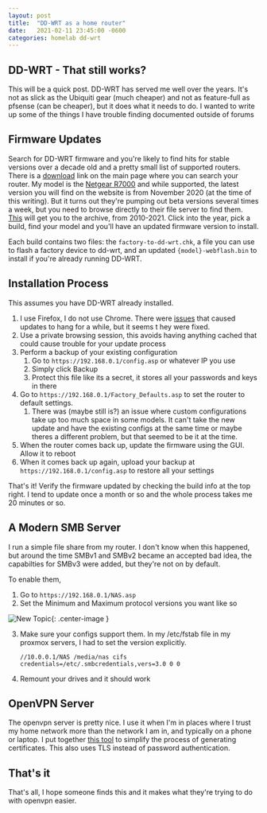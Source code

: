 ```yaml
---
layout: post
title:  "DD-WRT as a home router"
date:   2021-02-11 23:45:00 -0600
categories: homelab dd-wrt
---
```


## DD-WRT - That still works?

This will be a quick post. DD-WRT has served me well over the years. It's not as slick as the Ubiquiti gear (much cheaper) and not as feature-full as pfsense (can be cheaper), but it does what it needs to do. I wanted to write up some of the things I have trouble finding documented outside of forums

## Firmware Updates

Search for DD-WRT firmware and you're likely to find hits for stable versions over a decade old and a pretty small list of supported routers. There is a [download](https://dd-wrt.com/support/router-database/) link on the main page where you can search your router. My model is the [Netgear R7000](https://www.netgear.com/home/wifi/routers/r7000/) and while supported, the latest version you will find on the website is from November 2020 (at the time of this writing). But it turns out they're pumping out beta versions several times a week, but you need to browse directly to their file server to find them. [This](https://download1.dd-wrt.com/dd-wrtv2/downloads/betas/) will get you to the archive, from 2010-2021. Click into the year, pick a build, find your model and you'll have an updated firmware version to install.

Each build contains two files: the `factory-to-dd-wrt.chk`, a file you can use to flash a factory device to dd-wrt, and an updated `{model}-webflash.bin` to install if you're already running DD-WRT. 

## Installation Process

This assumes you have DD-WRT already installed. 

1. I use Firefox, I do not use Chrome. There were [issues](https://forum.dd-wrt.com/phpBB2/viewtopic.php?t=317974&sid=a437d219ab843ab5d65e64a00ee65067) that caused updates to hang for a while, but it seems t hey were fixed. 
2. Use a private browsing session, this avoids having anything cached that could cause trouble for your update process
3. Perform a backup of your existing configuration
    1. Go to `https://192.168.0.1/config.asp` or whatever IP you use
    2. Simply click Backup
    3. Protect this file like its a secret, it stores all your passwords and keys in there
4. Go to `https://192.168.0.1/Factory_Defaults.asp` to set the router to default settings.
    1. There was (maybe still is?) an issue where custom configurations take up too much space in some models. It can't take the new update and have the existing configs at the same time or maybe theres a different problem, but that seemed to be it at the time. 
5. When the router comes back up, update the firmware using the GUI. Allow it to reboot
6. When  it comes back up again, upload your backup at `https://192.168.0.1/config.asp` to restore all your settings

That's it! Verify the firmware updated by checking the build info at the top right. I tend to update once a month or so and the whole process takes me 20 minutes or so. 

## A Modern SMB Server

I run a simple file share from my router. I don't know when this happened, but around the time SMBv1 and SMBv2 became an accepted bad idea, the capabilties for SMBv3 were added, but they're not on by default. 

To enable them, 

1. Go to `https://192.168.0.1/NAS.asp`
2. Set the Minimum and Maximum protocol versions you want like so 

![New Topic]({{site.url}}/images/ddwrt-nas.png){: .center-image }

3. Make sure your configs support them. In my /etc/fstab file in my proxmox servers, I had to set the version explicitly.

    ~~~
    //10.0.0.1/NAS /media/nas cifs credentials=/etc/.smbcredentials,vers=3.0 0 0
    ~~~ 

4. Remount your drives and it should work

## OpenVPN Server

The openvpn server is pretty nice. I use it when I'm in places where I trust my home network more than the network I am in, and typically on a phone or laptop. I put together [this tool](https://github.com/remotephone/openvpn_cert_generator) to simplify the process of generating certificates. This also uses TLS instead of password authentication. 

## That's it

That's all, I hope someone finds this and it makes what they're trying to do with openvpn easier. 